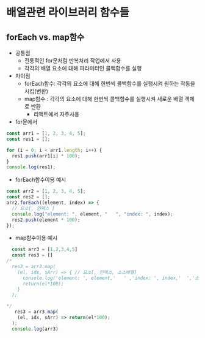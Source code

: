 # 배열관련 라이브러리 함수들

## forEach vs. map함수

- 공통점
  - 전통적인 for문처럼 반복처리 작업에서 사용
  - 각각의 배열 요소에 대해 파라미터인 콜백함수를 실행
- 차이점
  - forEach함수: 각각의 요소에 대해 한번씩 콜백함수를 실행시켜 원하는 작동을 시킴(변환)
  - map함수 : 각각의 요소에 대해 한번씩 콜백함수를 실행시켜 새로운 배열 객체로 반환
    - 리액트에서 자주사용
- for문에서

```js
const arr1 = [1, 2, 3, 4, 5];
const res1 = [];

for (i = 0; i < arr1.length; i++) {
  res1.push(arr1[i] * 100);
}
console.log(res1);
```

- forEach함수이용 예시

```js
const arr2 = [1, 2, 3, 4, 5];
const res2 = [];
arr2.forEach((element, index) => {
  // 요소[, 인덱스 ]
  console.log("element: ", element, "   ", "index: ", index);
  res2.push(element * 100);
});
```

- map함수이용 예시

```js
  const arr3 = [1,2,3,4,5]
  const res3 = []
/*
  res3 = arr3.map(
    (el, idx, sArr) => { // 요소[, 인덱스, 소스배열]
      console.log('element: ', element,'   ' ,'index: ', index,'  ','소스배열: ', sArr);
      return(el*100);
    }
  );

*/
   res3 = arr3.map(
    (el, idx, sArr) => return(el*100);
  );
  console.log(arr3)

```
